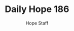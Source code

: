 ---
image: /assets/img/daily-hope-default-artwork.png
title: Daily Hope 186
number: 186
categories:
  - Daily Hope
author: Hope Staff
notes: Daily Hope 186
embed: >-
  <iframe src="https://open.spotify.com/embed/episode/6aFHhwWlMwC2hjfc2Jcbrq?utm_source=generator" width="400px" height="102px" frameborder=“0" scrolling=“no”></iframe>
---